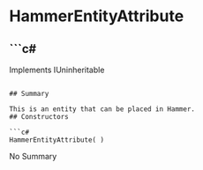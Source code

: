# HammerEntityAttribute

## ```c#
Implements IUninheritable
```

## Summary

This is an entity that can be placed in Hammer.
## Constructors

```c#
HammerEntityAttribute( ) 
```
No Summary
